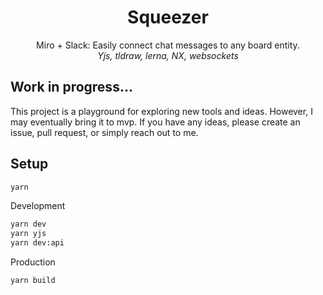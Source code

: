 <div align="center">

<h1>
    <b>Squeezer</b>
</h1>

<p>
    Miro + Slack: Easily connect chat messages to any board entity. <br />
    <em>Yjs, tldraw, lerna, NX, websockets</em>
</p>

</div>

## Work in progress...
This project is a playground for exploring new tools and ideas. However, I may eventually bring it to mvp. If you have any ideas, please create an issue, pull request, or simply reach out to me.

## Setup
```bash
yarn
```

Development
```bash
yarn dev
yarn yjs
yarn dev:api
```

Production
```bash
yarn build
```
